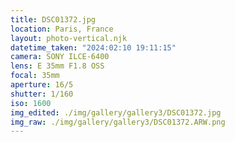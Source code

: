 ```yaml
---
title: DSC01372.jpg
location: Paris, France
layout: photo-vertical.njk
datetime_taken: "2024:02:10 19:11:15"
camera: SONY ILCE-6400
lens: E 35mm F1.8 OSS
focal: 35mm
aperture: 16/5
shutter: 1/160
iso: 1600
img_edited: ./img/gallery/gallery3/DSC01372.jpg
img_raw: ./img/gallery/gallery3/DSC01372.ARW.png
---
```

